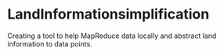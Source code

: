 # LandInformationsimplification
Creating a tool to help MapReduce data locally and abstract land information to data points. 

